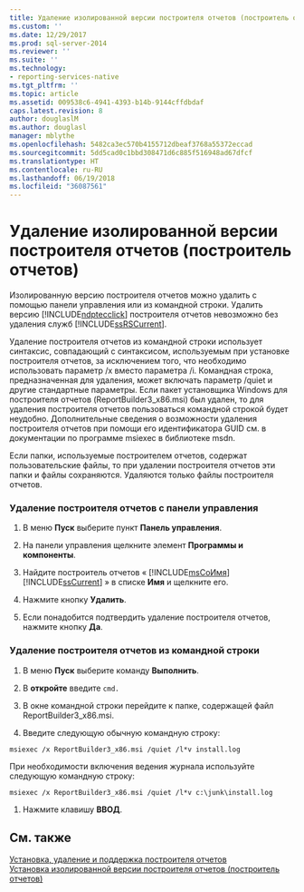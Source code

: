 ```yaml
---
title: Удаление изолированной версии построителя отчетов (построитель отчетов) | Документы Microsoft
ms.custom: ''
ms.date: 12/29/2017
ms.prod: sql-server-2014
ms.reviewer: ''
ms.suite: ''
ms.technology:
- reporting-services-native
ms.tgt_pltfrm: ''
ms.topic: article
ms.assetid: 009538c6-4941-4393-b14b-9144cffdbdaf
caps.latest.revision: 8
author: douglaslM
ms.author: douglasl
manager: mblythe
ms.openlocfilehash: 5482ca3ec570b4155712dbeaf3768a55372eccad
ms.sourcegitcommit: 5dd5cad0c1bbd308471d6c885f516948ad67dfcf
ms.translationtype: HT
ms.contentlocale: ru-RU
ms.lasthandoff: 06/19/2018
ms.locfileid: "36087561"
---
```

# <a name="uninstall-the-stand-alone-version-of-report-builder-report-builder"></a>Удаление изолированной версии построителя отчетов (построитель отчетов)
  Изолированную версию построителя отчетов можно удалить с помощью панели управления или из командной строки. Удалить версию [!INCLUDE[ndptecclick](../../includes/ndptecclick-md.md)] построителя отчетов невозможно без удаления служб [!INCLUDE[ssRSCurrent](../../includes/ssrscurrent-md.md)].  
  
 Удаление построителя отчетов из командной строки использует синтаксис, совпадающий с синтаксисом, используемым при установке построителя отчетов, за исключением того, что необходимо использовать параметр /x вместо параметра /i. Командная строка, предназначенная для удаления, может включать параметр /quiet и другие стандартные параметры. Если пакет установщика Windows для построителя отчетов (ReportBuilder3_x86.msi) был удален, то для удаления построителя отчетов пользоваться командной строкой будет неудобно. Дополнительные сведения о возможности удаления построителя отчетов при помощи его идентификатора GUID см. в документации по программе msiexec в библиотеке msdn.  
  
 Если папки, используемые построителем отчетов, содержат пользовательские файлы, то при удалении построителя отчетов эти папки и файлы сохраняются. Удаляются только файлы построителя отчетов.  
  
### <a name="to-uninstall-report-builder-from-the-control-panel"></a>Удаление построителя отчетов с панели управления  
  
1.  В меню **Пуск** выберите пункт **Панель управления**.  
  
2.  На панели управления щелкните элемент **Программы и компоненты**.  
  
3.  Найдите построитель отчетов « [!INCLUDE[msCoИмя](../../includes/msconame-md.md)] [!INCLUDE[ssCurrent](../../includes/sscurrent-md.md)] » в списке **Имя** и щелкните его.  
  
4.  Нажмите кнопку **Удалить**.  
  
5.  Если понадобится подтвердить удаление построителя отчетов, нажмите кнопку **Да**.  
  
### <a name="to-uninstall-report-builder-from-the-command-line"></a>Удаление построителя отчетов из командной строки  
  
1.  В меню **Пуск** выберите команду **Выполнить**.  
  
2.  В **откройте** введите `cmd.`  
  
3.  В окне командной строки перейдите к папке, содержащей файл ReportBuilder3_x86.msi.  
  
4.  Введите следующую обычную командную строку:  
  
 `msiexec /x ReportBuilder3_x86.msi /quiet /l*v install.log`  
  
 При необходимости включения ведения журнала используйте следующую командную строку:  
  
 `msiexec /x ReportBuilder3_x86.msi /quiet /l*v c:\junk\install.log`  
  
1.  Нажмите клавишу **ВВОД**.  
  
## <a name="see-also"></a>См. также  
 [Установка, удаление и поддержка построителя отчетов](../install-uninstall-and-report-builder-support.md)   
 [Установка изолированной версии построителя отчетов &#40;построитель отчетов&#41;](install-report-builder.md)  
  
  